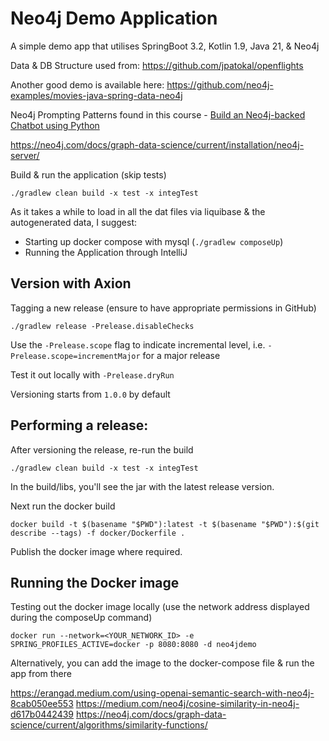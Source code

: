 # Neo4j Demo Application

A simple demo app that utilises SpringBoot 3.2, Kotlin 1.9, Java 21, & Neo4j

Data & DB Structure used from: https://github.com/jpatokal/openflights

Another good demo is available here:
https://github.com/neo4j-examples/movies-java-spring-data-neo4j

Neo4j Prompting Patterns found in this course -
[Build an Neo4j-backed Chatbot using Python](https://graphacademy.neo4j.com/courses/llm-chatbot-python/?ref=github) 

https://neo4j.com/docs/graph-data-science/current/installation/neo4j-server/

Build & run the application (skip tests)
```
./gradlew clean build -x test -x integTest
```

As it takes a while to load in all the dat files via liquibase & the autogenerated data, I suggest:
- Starting up docker compose with mysql (`./gradlew composeUp`)
- Running the Application through IntelliJ

## Version with Axion

Tagging a new release (ensure to have appropriate permissions in GitHub)

```shell
./gradlew release -Prelease.disableChecks
```

Use the `-Prelease.scope` flag to indicate incremental level, i.e. `-Prelease.scope=incrementMajor` for a major release

Test it out locally with `-Prelease.dryRun`

Versioning starts from `1.0.0` by default

## Performing a release:

After versioning the release, re-run the build
```shell
./gradlew clean build -x test -x integTest
```

In the build/libs, you'll see the jar with the latest release version.

Next run the docker build
```shell
docker build -t $(basename "$PWD"):latest -t $(basename "$PWD"):$(git describe --tags) -f docker/Dockerfile .
```

Publish the docker image where required.

## Running the Docker image

Testing out the docker image locally (use the network address displayed during the composeUp command)
```shell
docker run --network=<YOUR_NETWORK_ID> -e SPRING_PROFILES_ACTIVE=docker -p 8080:8080 -d neo4jdemo
```

Alternatively, you can add the image to the docker-compose file & run the app from there

https://erangad.medium.com/using-openai-semantic-search-with-neo4j-8cab050ee553
https://medium.com/neo4j/cosine-similarity-in-neo4j-d617b0442439
https://neo4j.com/docs/graph-data-science/current/algorithms/similarity-functions/

